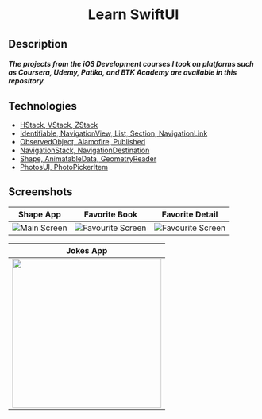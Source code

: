 <h1 align="center">
Learn SwiftUI
</h1>

## Description
##### The projects from the iOS Development courses I took on platforms such as Coursera, Udemy, Patika, and BTK Academy are available in this repository.

## Technologies
- [HStack, VStack, ZStack](https://github.com/Yakupacs/Learn-SwiftUI/tree/main)
- [Identifiable, NavigationView, List, Section, NavigationLink](https://github.com/Yakupacs/Learn-SwiftUI/tree/main/FavoriteBook)
- [ObservedObject, Alamofire, Published](https://github.com/Yakupacs/Learn-SwiftUI/tree/main/JokesApp)
- [NavigationStack, NavigationDestination](https://github.com/Yakupacs/Learn-SwiftUI/tree/main/NavigationStack)
- [Shape, AnimatableData, GeometryReader](https://github.com/Yakupacs/Learn-SwiftUI/tree/main/CircularShape)
- [PhotosUI, PhotoPickerItem](https://github.com/Yakupacs/Learn-SwiftUI/tree/main/PhotoPicker)

## Screenshots

| Shape App | Favorite Book | Favorite Detail |
| ----------- | ---------------- | ---------------- |
| ![Main Screen](https://github.com/Yakupacs/Learn-SwiftUI/assets/73075252/4cba68b7-0b82-4c9a-981d-7a1f49637017) | ![Favourite Screen](https://github.com/Yakupacs/Learn-SwiftUI/assets/73075252/e0c12cd7-4318-47af-b46c-06a1703d22ea) | ![Favourite Screen](https://github.com/Yakupacs/Learn-SwiftUI/assets/73075252/c6684ee7-2989-4442-8658-f43ccff4fad1) |

| Jokes App | 
| ----------- |
| <img width="300px" src="https://github.com/Yakupacs/Learn-SwiftUI/assets/73075252/731e6f41-9ed8-4604-9baf-cc38f839fe82"> |

